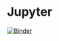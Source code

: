 # Jupyter
[![Binder](https://mybinder.org/badge.svg)](https://mybinder.org/v2/gh/TianyangWang/Jupyter.git/master)

